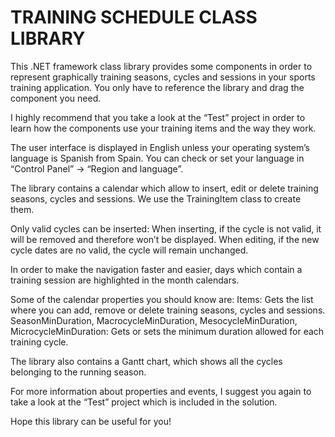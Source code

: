# TRAINING SCHEDULE CLASS LIBRARY

This .NET framework class library provides some components in order to represent graphically training seasons, cycles and sessions in your sports training application. You only have to reference the library and drag the component you need.

I highly recommend that you take a look at the “Test” project in order to learn how the components use your training items and the way they work. 

The user interface is displayed in English unless your operating system’s language is Spanish from Spain. You can check or set your language in “Control Panel” -> “Region and language”. 

The library contains a calendar which allow to insert, edit or delete training seasons, cycles and sessions. We use the TrainingItem class to create them.

Only valid cycles can be inserted: When inserting, if the cycle is not valid, it will be removed and therefore won’t be displayed. When editing, if the new cycle dates are no valid, the cycle will remain unchanged. 

In order to make the navigation faster and easier, days which contain a training session are highlighted in the month calendars.

Some of the calendar properties you should know are:
Items: Gets the list where you can add, remove or delete training seasons, cycles and sessions.
SeasonMinDuration, MacrocycleMinDuration, MesocycleMinDuration, MicrocycleMinDuration: Gets or sets the minimum duration allowed for each training cycle. 

The library also contains a Gantt chart, which shows all the cycles belonging to the running season.

For more information about properties and events, I suggest you again to take a look at the “Test” project which is included in the solution.

Hope this library can be useful for you!
